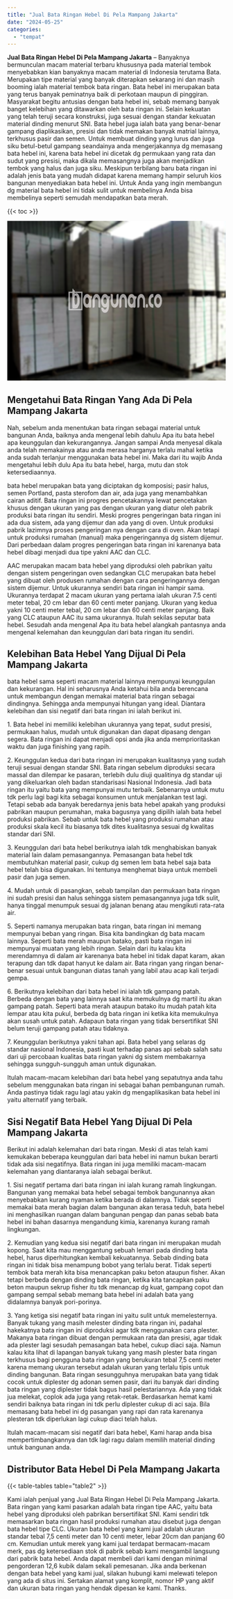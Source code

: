 ```yaml
---
title: "Jual Bata Ringan Hebel Di Pela Mampang Jakarta"
date: "2024-05-25"
categories: 
  - "tempat"
---
```


**Jual Bata Ringan Hebel Di Pela Mampang Jakarta** – Banyaknya bermunculan macam material terbaru khususnya pada material tembok menyebabkan kian banyaknya macam material di Indonesia terutama Bata. Merupakan tipe material yang banyak diterapkan sekarang ini dan masih booming ialah material tembok bata ringan. Bata hebel ini merupakan bata yang terus banyak peminatnya baik di perkotaan maupun di pinggiran. Masyarakat begitu antusias dengan bata hebel ini, sebab memang banyak banget kelebihan yang ditawarkan oleh bata ringan ini. Selain kekuatan yang telah teruji secara konstruksi, juga sesuai dengan standar kekuatan material dinding menurut SNI. Bata hebel juga ialah bata yang benar-benar gampang diaplikasikan, presisi dan tidak memakan banyak matrial lainnya, terkhusus pasir dan semen. Untuk membuat dinding yang lurus dan juga siku betul-betul gampang seandainya anda mengerjakannya dg memasang bata hebel ini, karena bata hebel ini dicetak dg permukaan yang rata dan sudut yang presisi, maka dikala memasangnya juga akan menjadikan tembok yang halus dan juga siku. Meskipun terbilang baru bata ringan ini adalah jenis bata yang mudah didapat karena memang hampir seluruh kios bangunan menyediakan bata hebel ini. Untuk Anda yang ingin membangun dg material bata hebel ini tidak sulit untuk membelinya Anda bisa membelinya seperti semudah mendapatkan bata merah.

{{< toc >}}

![Jual Bata Ringan Hebel Di Pela Mampang Jakarta](/images/jual-hebel-murah-38.png)

## Mengetahui Bata Ringan Yang Ada Di Pela Mampang Jakarta

Nah, sebelum anda menentukan bata ringan sebagai material untuk bangunan Anda, baiknya anda mengenal lebih dahulu Apa itu bata hebel apa keunggulan dan kekurangannya. Jangan sampai Anda menyesal dikala anda telah memakainya atau anda merasa harganya terlalu mahal ketika anda sudah terlanjur menggunakan bata hebel ini. Maka dari itu wajib Anda mengetahui lebih dulu Apa itu bata hebel, harga, mutu dan stok ketersediaannya.

bata hebel merupakan bata yang diciptakan dg komposisi; pasir halus, semen Portland, pasta sterofom dan air, ada juga yang menambahkan cairan aditif. Bata ringan ini progres pencetakannya lewat pencetakan khusus dengan ukuran yang pas dengan ukuran yang diatur oleh pabrik produksi bata ringan itu sendiri. Meski progres pengeringan bata ringan ini ada dua sistem, ada yang dijemur dan ada yang di oven. Untuk produksi pabrik lazimnya proses pengeringan nya dengan cara di oven. Akan tetapi untuk produksi rumahan (manual) maka pengeringannya dg sistem dijemur. Dari perbedaan dalam progres pengeringan bata ringan ini karenanya bata hebel dibagi menjadi dua tipe yakni AAC dan CLC.

AAC merupakan macam bata hebel yang diproduksi oleh pabrikan yaitu dengan sistem pengeringan oven sedangkan CLC merupakan bata hebel yang dibuat oleh produsen rumahan dengan cara pengeringannya dengan sistem dijemur. Untuk ukurannya sendiri bata ringan ini hampir sama. Ukurannya terdapat 2 macam ukuran yang pertama ialah ukuran 7.5 centi meter tebal, 20 cm lebar dan 60 centi meter panjang. Ukuran yang kedua yakni 10 centi meter tebal, 20 cm lebar dan 60 centi meter panjang. Baik yang CLC ataupun AAC itu sama ukurannya. Itulah sekilas seputar bata hebel. Sesudah anda mengenal Apa itu bata hebel alangkah pantasnya anda mengenal kelemahan dan keunggulan dari bata ringan itu sendiri.

## Kelebihan Bata Hebel Yang Dijual Di Pela Mampang Jakarta

bata hebel sama seperti macam material lainnya mempunyai keunggulan dan kekurangan. Hal ini seharusnya Anda ketahui bila anda berencana untuk membangun dengan memakai material bata ringan sebagai dindingnya. Sehingga anda mempunyai hitungan yang ideal. Diantara kelebihan dan sisi negatif dari bata ringan ini ialah berikut ini.

1\. Bata hebel ini memiliki kelebihan ukurannya yang tepat, sudut presisi, permukaan halus, mudah untuk digunakan dan dapat dipasang dengan segera. Bata ringan ini dapat menjadi opsi anda jika anda memprioritaskan waktu dan juga finishing yang rapih.

2\. Keunggulan kedua dari bata ringan ini merupakan kualitasnya yang sudah teruji sesuai dengan standar SNI. Bata ringan sebelum diproduksi secara massal dan dilempar ke pasaran, terlebih dulu diuji qualitinya dg standar uji yang dikeluarkan oleh badan standarisasi Nasional Indonesia. Jadi bata ringan itu yaitu bata yang mempunyai mutu terbaik. Sebenarnya untuk mutu tdk perlu lagi bagi kita sebagai konsumen untuk menjalankan test lagi. Tetapi sebab ada banyak beredarnya jenis bata hebel apakah yang produksi pabrikan maupun perumahan, maka bagusnya yang dipilih ialah bata hebel produksi pabrikan. Sebab untuk bata hebel yang produksi rumahan atau produksi skala kecil itu biasanya tdk dites kualitasnya sesuai dg kwalitas standar dari SNI.

3\. Keunggulan dari bata hebel berikutnya ialah tdk menghabiskan banyak material lain dalam pemasangannya. Pemasangan bata hebel tdk membutuhkan material pasir, cukup dg semen lem bata hebel saja bata hebel telah bisa digunakan. Ini tentunya menghemat biaya untuk membeli pasir dan juga semen.

4\. Mudah untuk di pasangkan, sebab tampilan dan permukaan bata ringan ini sudah presisi dan halus sehingga sistem pemasangannya juga tdk sulit, hanya tinggal menumpuk sesuai dg jalanan benang atau mengikuti rata-rata air.

5\. Seperti namanya merupakan bata ringan, bata ringan ini memang mempunyai beban yang ringan. Bisa kita bandingkan dg bata macam lainnya. Seperti bata merah maupun batako, pasti bata ringan ini mempunyai muatan yang lebih ringan. Selain dari itu kalau kita merendamnya di dalam air karenanya bata hebel ini tidak dapat karam, akan terapung dan tdk dapat hanyut ke dalam air. Bata ringan yang ringan benar-benar sesuai untuk bangunan diatas tanah yang labil atau acap kali terjadi gempa.

6\. Berikutnya kelebihan dari bata hebel ini ialah tdk gampang patah. Berbeda dengan bata yang lainnya saat kita memukulnya dg martil itu akan gampang patah. Seperti bata merah ataupun batako itu mudah patah kita lempar atau kita pukul, berbeda dg bata ringan ini ketika kita memukulnya akan susah untuk patah. Adapaun bata ringan yang tidak bersertifikat SNI belum teruji gampang patah atau tidaknya.

7\. Keunggulan berikutnya yakni tahan api. Bata hebel yang selaras dg standar nasional Indonesia, pasti kuat terhadap panas api sebab salah satu dari uji percobaan kualitas bata ringan yakni dg sistem membakarnya sehingga sungguh-sungguh aman untuk digunakan.

Itulah macam-macam kelebihan dari bata hebel yang sepatutnya anda tahu sebelum menggunakan bata ringan ini sebagai bahan pembangunan rumah. Anda pastinya tidak ragu lagi atau yakin dg mengaplikasikan bata hebel ini yaitu alternatif yang terbaik.

## Sisi Negatif Bata Hebel Yang Dijual Di Pela Mampang Jakarta

Berikut ini adalah kelemahan dari bata ringan. Meski di atas telah kami kemukakan beberapa keunggulan dari bata hebel ini namun bukan berarti tidak ada sisi negatifnya. Bata ringan ini juga memiliki macam-macam kelemahan yang diantaranya ialah sebagai berikut.

1\. Sisi negatif pertama dari bata ringan ini ialah kurang ramah lingkungan. Bangunan yang memakai bata hebel sebagai tembok bangunannya akan menyebabkan kurang nyaman ketika berada di dalamnya. Tidak seperti memakai bata merah bagian dalam bangunan akan terasa teduh, bata hebel ini menghasilkan ruangan dalam bangunan pengap dan panas sebab bata hebel ini bahan dasarnya mengandung kimia, karenanya kurang ramah lingkungan.

2\. Kemudian yang kedua sisi negatif dari bata ringan ini merupakan mudah kopong. Saat kita mau menggantung sebuah lemari pada dinding bata hebel, harus diperhitungkan kembali kekuatannya. Sebab dinding bata ringan ini tidak bisa menampung bobot yang terlalu berat. Tidak seperti tembok bata merah kita bisa menancapkan paku beton ataupun fisher. Akan tetapi berbeda dengan dinding bata ringan, ketika kita tancapkan paku beton maupun sekrup fisher itu tdk menancap dg kuat, gampang copot dan gampang sempal sebab memang bata hebel ini adalah bata yang didalamnya banyak pori-porinya.

3\. Yang ketiga sisi negatif bata ringan ini yaitu sulit untuk memelesternya. Banyak tukang yang masih melester dinding bata ringan ini, padahal hakekatnya bata ringan ini diproduksi agar tdk menggunakan cara plester. Makanya bata ringan dibuat dengan permukaan rata dan presisi, agar tidak ada plester lagi sesudah pemasangan bata hebel, cukup diaci saja. Namun kalau kita lihat di lapangan banyak tukang yang masih plester bata ringan terkhusus bagi pengguna bata ringan yang berukuran tebal 7,5 centi meter karena memang ukuran tersebut adalah ukuran yang terlalu tipis untuk dinding bangunan. Bata ringan sesungguhnya merupakan bata yang tidak cocok untuk diplester dg adonan semen pasir, dari itu banyak dari dinding bata ringan yang diplester tidak bagus hasil pelestariannya. Ada yang tidak jua melekat, coplok ada juga yang retak-retak. Berdasarkan hemat kami sendiri baiknya bata ringan ini tdk perlu diplester cukup di aci saja. Bila memasang bata hebel ini dg pasangan yang rapi dan rata karenanya plesteran tdk diperlukan lagi cukup diaci telah halus.

Itulah macam-macam sisi negatif dari bata hebel, Kami harap anda bisa mempertimbangkannya dan tdk lagi ragu dalam memilih material dinding untuk bangunan anda.

## Distributor Bata Hebel Di Pela Mampang Jakarta

{{< table-tables table="table2" >}}

Kami ialah penjual yang Jual Bata Ringan Hebel Di Pela Mampang Jakarta. Bata ringan yang kami pasarkan adalah bata ringan tipe AAC, yaitu bata hebel yang diproduksi oleh pabrikan bersertifikat SNI. Kami sendiri tdk memasarkan bata ringan hasil produksi rumahan atau disebut juga dengan bata hebel tipe CLC. Ukuran bata hebel yang kami jual adalah ukuran standar tebal 7,5 centi meter dan 10 centi meter, lebar 20cm dan panjang 60 cm. Kemudian untuk merek yang kami jual terdapat bermacam-macam merk, pas dg ketersediaan stok di pabrik sebab kami mengambil langsung dari pabrik bata hebel. Anda dapat membeli dari kami dengan minimal pengorderan 12,6 kubik dalam sekali pemesanan. Jika anda berkenan dengan bata hebel yang kami jual, silakan hubungi kami melewati telepon yang ada di situs ini. Sertakan alamat yang komplit, nomor HP yang aktif dan ukuran bata ringan yang hendak dipesan ke kami. Thanks.
